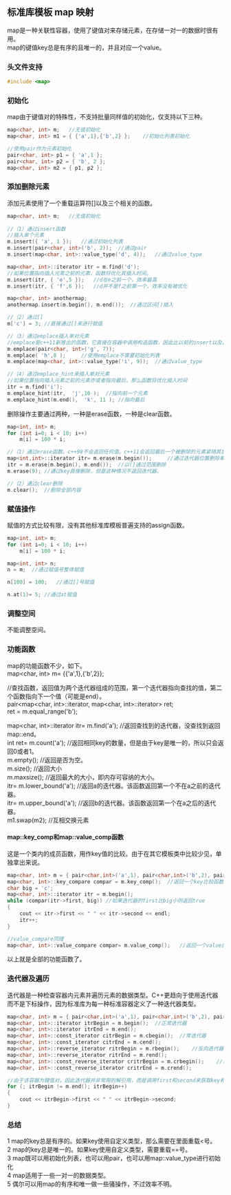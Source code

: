 ## 标准库模板 map 映射
map是一种关联性容器，使用了键值对来存储元素，在存储一对一的数据时很有用。   
map的键值key总是有序的且唯一的，并且对应一个value。   
### 头文件支持   
```c  
#include <map>   
```   
### 初始化
map由于键值对的特殊性，不支持批量同样值的初始化，仅支持以下三种。   
```c
map<char, int> m;	//无值初始化	  
map<char, int> m1 = { {'a',1},{'b',2} };	//初始化列表初始化   

//使用pair作为元素初始化   
pair<char, int> p1 = { 'a',1 };   
pair<char, int> p2 = { 'b', 2 };   
map<char, int> m2 = { p1, p2 };    
```   
### 添加删除元素
添加元素使用了一个重载运算符[]以及三个相关的函数。   
```c
map<char, int> m;	//无值初始化	  
	
//（1）通过insert函数   
//插入单个元素     
m.insert({ 'a', 1 });	//通过初始化列表   
m.insert(pair<char, int>('b', 2));	//通过pair    
m.insert(map<char, int>::value_type('d', 4));	//通过value_type   

map<char, int>::iterator itr = m.find('d');   
//如果位置指向插入元素之前的元素，函数将优化其插入时间。    
m.insert(itr, { 'e',5 });	//d在e之前一个，效率最高        
m.insert(itr, { 'f',6 });	//d并不是f之前第一个，效率没有被优化    

map<char, int> anothermap;    
anothermap.insert(m.begin(), m.end());	//通过区间[)插入    

//（2）通过[]   
m['c'] = 3;	//直接通过[]来进行赋值     

//（3）通过emplace插入单对元素   
//emplace是c++11新推出的函数，它直接在容器中调用构造函数，因此比以前的insert以及其他函数更加高效。   
m.emplace(pair<char, int>('g', 7));    
m.emplace( 'h',8 );		//使用emplace不需要初始化列表    
m.emplace(map<char, int>::value_type('i', 9));	//通过value_type     

//（4）通过emplace_hint来插入单对元素   
//如果位置指向插入元素之前的元素亦或者指向最后，那么函数将优化插入时间     
itr = m.find('i');    
m.emplace_hint(itr,  'j',10 );	//指向前一个元素  
m.emplace_hint(m.end(),  'k', 11 );	//指向最后   
```   
删除操作主要通过两种，一种是erase函数，一种是clear函数。   
```c
map<int, int> m;  
for (int i=0; i < 10; i++)   
	m[i] = 100 * i;   

//（1）通过erase函数。c++98不会返回任何值。c++11会返回最后一个被删除的元素紧随其后的一个元素的迭代器，也可能是map::end    
map<int,int>::iterator itr= m.erase(m.begin());		//通过迭代器位置删除单个元素，返回的是1，100    
itr = m.erase(m.begin(), m.end());	//以(]通过范围删除      
m.erase(9);	//通过key直接删除，但是这种情况不返回迭代器。      

//（2）通过clear删除    
m.clear();	//删除全部内容  
```  
### 赋值操作
赋值的方式比较有限，没有其他标准库模板普遍支持的assign函数。   
```c
map<int, int> m;   
for (int i=0; i < 10; i++)   
	m[i] = 100 * i;  

map<int, int> n;   
n = m;	//通过赋值号整体赋值   

n[100] = 100;	//通过[]号赋值   

n.at(1)= 5;	//通过at赋值   
```
### 调整空间
不能调整空间。  
### 功能函数
map的功能函数不少，如下。   
map<char, int> m= {{'a',1},{'b',2}};   

//查找函数，返回值为两个迭代器组成的范围，第一个迭代器指向查找的值，第二个函数指向下一个值（可能是end）。    
pair<map<char, int>::iterator, map<char, int>::iterator> ret;   
ret = m.equal_range('b');    

map<char, int>::iterator itr= m.find('a');	//返回查找到的迭代器，没查找到返回map::end。   
int ret= m.count('a');	//返回相同key的数量，但是由于key是唯一的，所以只会返回0或者1。    
m.empty();	//返回是否为空。   
m.size();	//返回大小  
m.maxsize();	//返回最大的大小，即内存可容纳的大小。  
itr= m.lower_bound('a');	//返回a的迭代器。该函数返回第一个不在a之前的迭代器。   
itr= m.upper_bound('a');	//返回b的迭代器。该函数返回第一个在a之后的迭代器。   
m1.swap(m2);	//互相交换元素  
#### map::key_comp和map::value_comp函数
这是一个类内的成员函数，用作key值的比较。由于在其它模板类中比较少见，单独拿出来说。   
```c
map<char, int> m = { pair<char,int>('a',1), pair<char,int>('b',2), pair<char,int>('c',3) };   
map<char, int>::key_compare compar = m.key_comp();	//返回一个key比较函数，默认比较为小于   
char big = 'c';   
map<char, int>::iterator itr = m.begin();   
while (compar(itr->first, big))	//如果迭代器的first比big小则返回true   
{    
	cout << itr->first << " " << itr->second << endl;    
	itr++;  
}   

//value_compare同理   
map<char, int>::value_compare compar= m.value_comp();	//返回一个value的比较函数，默认为小于。   
```   
以上就是全部的功能函数了。   
### 迭代器及遍历
迭代器是一种检查容器内元素并遍历元素的数据类型。C++更趋向于使用迭代器而不是下标操作，因为标准库为每一种标准容器定义了一种迭代器类型。   
```c
map<char, int> m = { pair<char,int>('a',1), pair<char,int>('b',2), pair<char,int>('c',3) };     
map<char, int>::iterator itrBegin = m.begin();	//正常迭代器     
map<char, int>::iterator itrEnd = m.end();    
map<char, int>::const_iterator citrBegin = m.cbegin();	//常迭代器     
map<char, int>::const_iterator citrEnd = m.cend();    
map<char, int>::reverse_iterator ritrBegin = m.rbegin();	//反向迭代器   
map<char, int>::reverse_iterator ritrEnd = m.rend();    
map<char, int>::const_reverse_iterator critrBegin = m.crbegin();	//常反迭代器    
map<char, int>::const_reverse_iterator critrEnd = m.crend();     

//由于该容器为键值对，因此迭代器并非常用的解引用，而是调用first和second来获取key和value     
for (; itrBegin != m.end(); itrBegin++)    
{     
	cout << itrBegin->first << " " << itrBegin->second;   
}    
```   
### 总结
1 map的key总是有序的。如果key使用自定义类型，那么需要在里面重载<号。   
2 map的key总是唯一的。如果key使用自定义类型，需要重载==号。   
3 map既可以用初始化列表，也可以用pair，也可以用map::value_type进行初始化   
4 map适用于一些一对一的数据类型。    
5 偶尔可以用map的有序和唯一做一些骚操作，不过效率不明。   